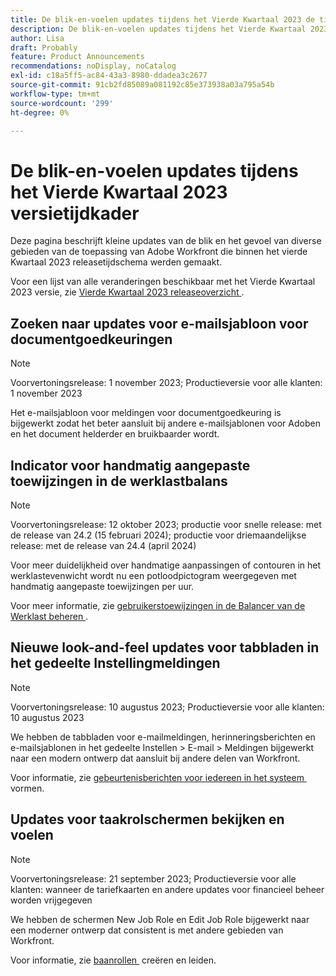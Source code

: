 ```yaml
---
title: De blik-en-voelen updates tijdens het Vierde Kwartaal 2023 de tijdkader van de versieduur
description: De blik-en-voelen updates tijdens het Vierde Kwartaal 2023 de tijdkader van de versieduur
author: Lisa
draft: Probably
feature: Product Announcements
recommendations: noDisplay, noCatalog
exl-id: c18a5ff5-ac84-43a3-8980-ddadea3c2677
source-git-commit: 91cb2fd85089a081192c85e373938a03a795a54b
workflow-type: tm+mt
source-wordcount: '299'
ht-degree: 0%

---
```


# De blik-en-voelen updates tijdens het Vierde Kwartaal 2023 versietijdkader

Deze pagina beschrijft kleine updates van de blik en het gevoel van diverse gebieden van de toepassing van Adobe Workfront die binnen het vierde Kwartaal 2023 releasetijdschema werden gemaakt.

Voor een lijst van alle veranderingen beschikbaar met het Vierde Kwartaal 2023 versie, zie [&#x200B; Vierde Kwartaal 2023 releaseoverzicht &#x200B;](/help/quicksilver/product-announcements/product-releases/23-q4-release-activity/23-q4-release-overview.md).

## Zoeken naar updates voor e-mailsjabloon voor documentgoedkeuringen

>[!NOTE]
>
>Voorvertoningsrelease: 1 november 2023; Productieversie voor alle klanten: 1 november 2023

Het e-mailsjabloon voor meldingen voor documentgoedkeuring is bijgewerkt zodat het beter aansluit bij andere e-mailsjablonen voor Adoben en het document helderder en bruikbaarder wordt.

## Indicator voor handmatig aangepaste toewijzingen in de werklastbalans

>[!NOTE]
>
>Voorvertoningsrelease: 12 oktober 2023; productie voor snelle release: met de release van 24.2 (15 februari 2024); productie voor driemaandelijkse release: met de release van 24.4 (april 2024)

Voor meer duidelijkheid over handmatige aanpassingen of contouren in het werklastevenwicht wordt nu een potloodpictogram weergegeven met handmatig aangepaste toewijzingen per uur.

Voor meer informatie, zie [&#x200B; gebruikerstoewijzingen in de Balancer van de Werklast beheren &#x200B;](/help/quicksilver/resource-mgmt/workload-balancer/manage-user-allocations-workload-balancer.md).

## Nieuwe look-and-feel updates voor tabbladen in het gedeelte Instellingmeldingen

>[!NOTE]
>
>Voorvertoningsrelease: 10 augustus 2023; Productieversie voor alle klanten: 10 augustus 2023

We hebben de tabbladen voor e-mailmeldingen, herinneringsberichten en e-mailsjablonen in het gedeelte Instellen > E-mail > Meldingen bijgewerkt naar een modern ontwerp dat aansluit bij andere delen van Workfront.

Voor informatie, zie [&#x200B; gebeurtenisberichten voor iedereen in het systeem &#x200B;](/help/quicksilver/administration-and-setup/manage-workfront/emails/configure-event-notifications-for-everyone-in-the-system.md) vormen.

## Updates voor taakrolschermen bekijken en voelen

>[!NOTE]
>
>Voorvertoningsrelease: 21 september 2023; Productieversie voor alle klanten: wanneer de tariefkaarten en andere updates voor financieel beheer worden vrijgegeven

We hebben de schermen New Job Role en Edit Job Role bijgewerkt naar een moderner ontwerp dat consistent is met andere gebieden van Workfront.

Voor informatie, zie [&#x200B; baanrollen &#x200B;](/help/quicksilver/administration-and-setup/set-up-workfront/organizational-setup/create-manage-job-roles.md) creëren en leiden.

